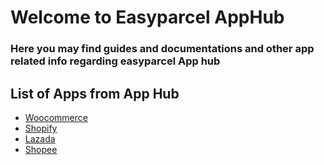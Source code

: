 # Welcome to Easyparcel AppHub

### Here you may find guides and documentations and other app related info regarding easyparcel App hub

## List of Apps from App Hub


- [Woocommerce](./wc)
- [Shopify](./shopify)
- [Lazada](./lazada)
- [Shopee](./shopee)

